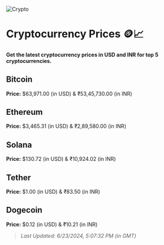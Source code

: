 
![Crypto](https://www.techguide.com.au/wp-content/uploads/2020/11/crypto3.jpeg)

# Cryptocurrency Prices 🪙📈

#### Get the latest cryptocurrency prices in USD and INR for top 5 cryptocurrencies.

## Bitcoin

**Price:** $63,971.00 (in USD) & ₹53,45,730.00 (in INR)

## Ethereum

**Price:** $3,465.31 (in USD) & ₹2,89,580.00 (in INR)

## Solana

**Price:** $130.72 (in USD) & ₹10,924.02 (in INR)

## Tether

**Price:** $1.00 (in USD) & ₹83.50 (in INR)

## Dogecoin

**Price:** $0.12 (in USD) & ₹10.21 (in INR)

> _Last Updated: 6/23/2024, 5:07:32 PM (in GMT)_
